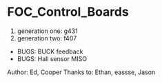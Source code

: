 # FOC_Control_Boards
1. generation one: g431
2. generation two: f407
- BUGS: BUCK feedback
- BUGS: Hall sensor MISO

Author: Ed, Cooper
Thanks to: Ethan, eassse, Jason
